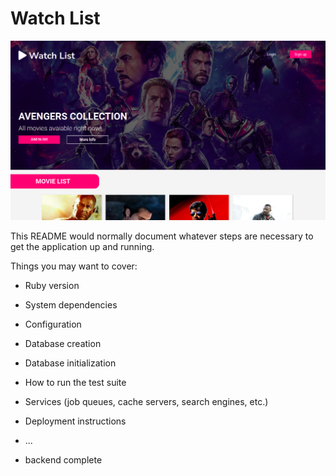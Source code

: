 # Watch List

![main banner](https://github.com/thiagohrcosta/rails-watch-list/blob/master/public/img/movieList.png?raw=true)

This README would normally document whatever steps are necessary to get the
application up and running.

Things you may want to cover:

* Ruby version

* System dependencies

* Configuration

* Database creation

* Database initialization

* How to run the test suite

* Services (job queues, cache servers, search engines, etc.)

* Deployment instructions

* ...

* backend complete
